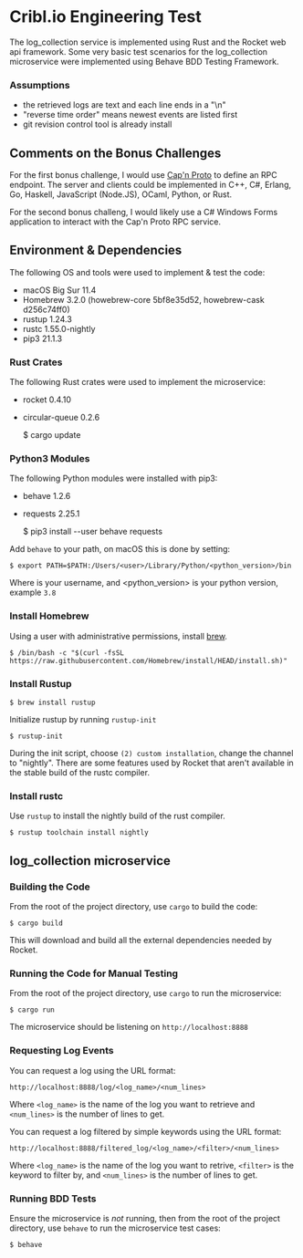 # Cribl.io Engineering Test

The log_collection service is implemented using Rust and the Rocket web api framework. Some very basic test scenarios for the log_collection microservice were implemented using Behave BDD Testing Framework.

### Assumptions

- the retrieved logs are text and each line ends in a "\n"
- "reverse time order" means newest events are listed first
- git revision control tool is already install

## Comments on the Bonus Challenges

For the first bonus challenge, I would use [Cap'n Proto](https://capnproto) to define an RPC endpoint. The server and clients could be implemented in C++, C#, Erlang, Go, Haskell, JavaScript (Node.JS), OCaml, Python, or Rust.

For the second bonus challeng, I would likely use a C# Windows Forms application to interact with the Cap'n Proto RPC service.

## Environment & Dependencies

The following OS and tools were used to implement & test the code:

- macOS Big Sur 11.4
- Homebrew 3.2.0 (howebrew-core 5bf8e35d52, howebrew-cask d256c74ff0)
- rustup 1.24.3
- rustc 1.55.0-nightly
- pip3 21.1.3

### Rust Crates

The following Rust crates were used to implement the microservice:

- rocket 0.4.10
- circular-queue 0.2.6

    $ cargo update

### Python3 Modules

The following Python modules were installed with pip3:

- behave 1.2.6
- requests 2.25.1

    $ pip3 install --user behave requests

Add `behave` to your path, on macOS this is done by setting:

    $ export PATH=$PATH:/Users/<user>/Library/Python/<python_version>/bin

Where <user> is your username, and <python_version> is your python version, example `3.8`

### Install Homebrew

Using a user with administrative permissions, install [brew](https://brew.sh).

	$ /bin/bash -c "$(curl -fsSL https://raw.githubusercontent.com/Homebrew/install/HEAD/install.sh)"

### Install Rustup

	$ brew install rustup

Initialize rustup by running `rustup-init`

	$ rustup-init

During the init script, choose `(2) custom installation`, change the channel to "nightly". There are some features used by Rocket that aren't available in the stable build of the rustc compiler. 

### Install rustc

Use `rustup` to install the nightly build of the rust compiler.

	$ rustup toolchain install nightly

## log_collection microservice

### Building the Code

From the root of the project directory, use `cargo` to build the code:

    $ cargo build

This will download and build all the external dependencies needed by Rocket.

### Running the Code for Manual Testing

From the root of the project directory, use `cargo` to run the microservice:

    $ cargo run

The microservice should be listening on `http://localhost:8888`

### Requesting Log Events

You can request a log using the URL format:

    http://localhost:8888/log/<log_name>/<num_lines>

Where `<log_name>` is the name of the log you want to retrieve and `<num_lines>` is the number of lines to get.

You can request a log filtered by simple keywords using the URL format:

    http://localhost:8888/filtered_log/<log_name>/<filter>/<num_lines>

Where `<log_name>` is the name of the log you want to retrive, `<filter>` is the keyword to filter by, and `<num_lines>` is the number of lines to get.

### Running BDD Tests

Ensure the microservice is _not_ running, then from the root of the project directory, use `behave` to run the microservice test cases:

    $ behave

